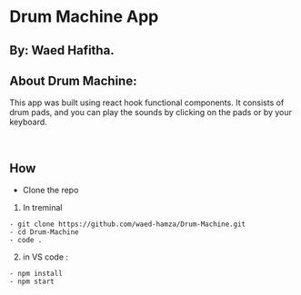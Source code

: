 # Drum Machine App

## By: Waed Hafitha.


## About Drum Machine:
This app was built using react hook functional components. It consists of drum pads, and you can play the sounds by clicking on the pads or by your keyboard.


<br>

 ## How 

  - Clone the repo 
 1. In treminal 
 
 
 ```
 - git clone https://github.com/waed-hamza/Drum-Machine.git
 - cd Drum-Machine
 - code .
 ```
 
2. in VS code :

 ```
 - npm install
 - npm start
 ```
<br>
